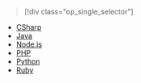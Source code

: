 > [!div class="op_single_selector"]
- [CSharp](../articles/sql-database/sql-database-develop-dotnet-simple.md)
- [Java](../articles/sql-database/sql-database-develop-java-simple.md)
- [Node.js](../articles/sql-database/sql-database-develop-nodejs-simple.md)
- [PHP](../articles/sql-database/sql-database-develop-php-simple.md)
- [Python](../articles/sql-database/sql-database-develop-python-simple.md)
- [Ruby](../articles/sql-database/sql-database-develop-ruby-simple.md)

<!---HONumber=Mooncake_0530_2016-->